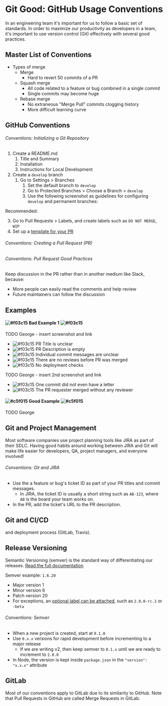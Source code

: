 # Git Good: GitHub Usage Conventions 

In an engineering team it's important for us to follow a basic set of standards.  In order to maximize our productivity as developers in a team, it's important to use version control (Git) effectively with several good practices. 


## Master List of Conventions 

* Types of merge
    * Merge
        * Hard to revert 50 commits of a PR
    * Squash merge
        * All code related to a feature or bug combined in a single commit
        * Single commits may become huge
    * Rebase merge
        * No extraneous "Merge Pull" commits clogging history
        * More difficult learning curve

## GitHub Conventions

###### Conventions: Initializing a Git Repository

1. Create a README.md
    1. Title and Summary
    2. Installation
    3. Instructions for Local Development
2. Create a `develop` branch
    1. Go to Settings > Branches
        1. Set the default branch to `develop`
        2. Go to Protected Branches > Choose a Branch > `develop`
        3. Use the following screenshot as guidelines for configuring `develop` and permanent branches:

Recommended:

3. Go to Pull Requests > Labels, and create labels such as `DO NOT MERGE`, `WIP`
4. Set up a [template for your PR](https://help.github.com/articles/creating-a-pull-request-template-for-your-repository/)

###### Conventions: Creating a Pull Request (PR)



###### Conventions: Pull Request Good Practices

Keep discussion in the PR rather than in another medium like Slack, because:
* More people can easily read the comments and help review
* Future maintainers can follow the discussion


## Examples

#### ![#f03c15](https://placehold.it/15/f03c15/000000?text=+) Bad Example 1 ![#f03c15](https://placehold.it/15/f03c15/000000?text=+)

TODO George - insert screenshot and link

* ![#f03c15](https://placehold.it/15/f03c15/000000?text=+) PR Title is unclear
* ![#f03c15](https://placehold.it/15/f03c15/000000?text=+) PR Description is empty
* ![#f03c15](https://placehold.it/15/f03c15/000000?text=+) Individual commit messages are unclear
* ![#f03c15](https://placehold.it/15/f03c15/000000?text=+) There are no reviews before PR was merged
* ![#f03c15](https://placehold.it/15/f03c15/000000?text=+) No deployment checks

TODO George - insert 2nd screenshot and link

* ![#f03c15](https://placehold.it/15/f03c15/000000?text=+) One commit did not even have a letter
* ![#f03c15](https://placehold.it/15/f03c15/000000?text=+) The PR requester merged without any reviewer

#### ![#c5f015](https://placehold.it/15/c5f015/000000?text=+) Good Example ![#c5f015](https://placehold.it/15/c5f015/000000?text=+)

TODO George

## Git and Project Management

Most software companies use project planning tools like JIRA as part of their SDLC.  Having good habits around working between JIRA and Git will make life easier for developers, QA, project managers, and everyone involved!

###### Conventions: Git and JIRA

* Use the a feature or bug's ticket ID as part of your PR titles and commit messages.  
  * In JIRA, the ticket ID is usually a short string such as `AB-123`, where `AB` is the board your team works on.
* In the PR, add the ticket's URL to the PR description.   

## Git and CI/CD

and deployment process (GitLab, Travis).

## Release Versioning

Semantic Versioning (semver) is the standard way of differentiating our releases.  [Read the full documentation](https://semver.org/)

Semver example: `1.6.20`
  * Major version 1
  * Minor version 6
  * Patch version 20
  * For exceptions, an [optional label can be attached](https://semver.org/#spec-item-11), such as `2.0.0-rc.1` or `-beta`
    
###### Conventions: Semver

* When a new project is created, start at `0.1.0`
* Use `0.x.x` versions for rapid development before incrementing to a major release
  * If we are writing v2, then keep semver to `0.1.x` until we are ready to increment to `2.0.0` 
* In Node, the version is kept inside `package.json` in the `"version": "x.x.x"` attribute


## GitLab

Most of our conventions apply to GitLab due to its similarity to GitHub.  Note that Pull Requests in GitHub are called Merge Requests in GitLab.
